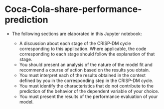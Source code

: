 # Coca-Cola-share-performance-prediction

* The following sections are elaborated in this Jupyter notebook: 

  * A discussion about each stage of the CRISP-DM cycle corresponding to this application.  Where applicable, the code corresponding to each stage should follow the explanation of that stage.
  * You should present an analysis of the nature of the model fit and recommend a course of action based on the results you obtain.
  * You must interpret each of the results obtained in the context defined by you in the corresponding step in the CRISP-DM cycle.
  * You must identify the characteristics that do not contribute to the prediction of the behavior of the dependent variable of your choice.
  * You must present the results of the performance evaluation of your model.

